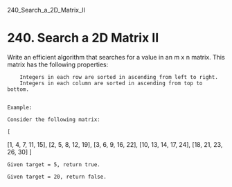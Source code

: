 240_Search_a_2D_Matrix_II
# 240. Search a 2D Matrix II

Write an efficient algorithm that searches for a value in an m x n matrix. This
        matrix has the following properties:

    
        Integers in each row are sorted in ascending from left to right.
        Integers in each column are sorted in ascending from top to bottom.
    

    Example:

    Consider the following matrix:

    [
  [1,   4,  7, 11, 15],
  [2,   5,  8, 12, 19],
  [3,   6,  9, 16, 22],
  [10, 13, 14, 17, 24],
  [18, 21, 23, 26, 30]
]

    Given target = 5, return true.

    Given target = 20, return false.